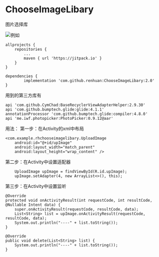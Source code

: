 # ChooseImageLibary
图片选择库

![例如](https://github.com/renhuan2015/ChooseImageLibary/blob/master/app/img/a.jpg)


	allprojects {
		repositories {
			...
			maven { url 'https://jitpack.io' }
		}
	}
  
	dependencies {
	        implementation 'com.github.renhuan:ChooseImageLibary:2.0'
	}

用到的第三方库有

    api 'com.github.CymChad:BaseRecyclerViewAdapterHelper:2.9.30'
    api 'com.github.bumptech.glide:glide:4.1.1'
    annotationProcessor 'com.github.bumptech.glide:compiler:4.8.0'
    api 'me.iwf.photopicker:PhotoPicker:0.9.12@aar'

用法：
第一步：在Activity的xml中布局

    <com.example.rhchooseimagelibary.UploadImage
        android:id="@+id/upImage"
        android:layout_width="match_parent"
        android:layout_height="wrap_content" />

第二步：在Activity中设置适配器

        UploadImage upImage = findViewById(R.id.upImage);
        upImage.setAdapter(4, new ArrayList<>(), this);

第三步：在Activity中设置监听

    @Override
    protected void onActivityResult(int requestCode, int resultCode, @Nullable Intent data) {
        super.onActivityResult(requestCode, resultCode, data);
        List<String> list = upImage.onActivityResult(requestCode, resultCode, data);
        System.out.println("----" + list.toString());
    }

    @Override
    public void delete(List<String> list) {
        System.out.println("----" + list.toString());
    }
